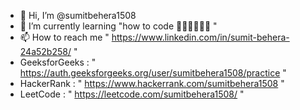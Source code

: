 - 👋 Hi, I’m @sumitbehera1508
- 🌱 I’m currently learning "how to code 👀👀👀👀👀👀 "
- 📫 How to reach me " https://www.linkedin.com/in/sumit-behera-24a52b258/ "
- GeeksforGeeks : " https://auth.geeksforgeeks.org/user/sumitbehera1508/practice "
- HackerRank : " https://www.hackerrank.com/sumitbehera1508 "
- LeetCode : " https://leetcode.com/sumitbehera1508/ "

<!---
sumitbehera1508/sumitbehera1508 is a ✨ special ✨ repository because its `README.md` (this file) appears on your GitHub profile.
You can click the Preview link to take a look at your changes.
--->
